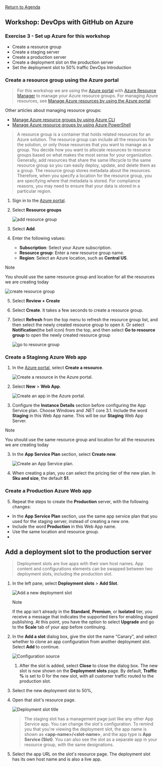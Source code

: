 
[Return to Agenda](README.md)
<br/>

## Workshop: DevOps with GitHub on Azure

### Exercise 3 - Set up Azure for this workshop
 - Create a resource group
 - Create a staging server
 - Create a production server
 - Create a deployment slot on the production server 
 - Set the deployment slot to 50% traffic
DevOps Introduction

### Create a resource group using the Azure portal


> For this workshop we are using the [Azure portal](https://portal.azure.com) with [Azure Resource Manager](overview.md) to manage your Azure resource groups. For managing Azure resources, see [Manage Azure resources by using the Azure portal](manage-resources-portal.md).

Other articles about managing resource groups:

- [Manage Azure resource groups by using Azure CLI](manage-resources-cli.md)
- [Manage Azure resource groups by using Azure PowerShell](manage-resources-powershell.md)

> A resource group is a container that holds related resources for an Azure solution. The resource group can include all the resources for the solution, or only those resources that you want to manage as a group. You decide how you want to allocate resources to resource groups based on what makes the most sense for your organization. Generally, add resources that share the same lifecycle to the same resource group so you can easily deploy, update, and delete them as a group. The resource group stores metadata about the resources. Therefore, when you specify a location for the resource group, you are specifying where that metadata is stored. For compliance reasons, you may need to ensure that your data is stored in a particular region.

1. Sign in to the [Azure portal](https://portal.azure.com).
2. Select **Resource groups**

    ![add resource group](./media/manage-resource-groups-add-group.png)
3. Select **Add**.
4. Enter the following values:

   - **Subscription**: Select your Azure subscription. 
   - **Resource group**: Enter a new resource group name. 
   - **Region**: Select an Azure location, such as **Central US**.
   

> [!NOTE]
   > You should use the same resource group and location  for all the resources we are creating today


![create resource group](./media/manage-resource-groups-create-group.png)

5. Select **Review + Create**
6. Select **Create**. It takes a few seconds to create a resource group.

7. Select **Refresh** from the top menu to refresh the resource group list, and then select the newly created resource group to open it. Or select **Notification**(the bell icon) from the top, and then select **Go to resource group** to open the newly created resource group

    ![go to resource group](./media/manage-resource-groups-add-group-go-to-resource-group.png)

### Create a Staginng Azure Web app 

1. In the [Azure portal](https://portal.azure.com), select **Create a resource**.

   ![Create a resource in the Azure portal.](./media/create-a-resource.png) 

1. Select **New** > **Web App**.

   ![Create an app in the Azure portal.](./media/create-a-resource.png)

2. Configure the **Instance Details** section before configuring the App Service plan. Choose Windows and .NET core 3.1. Include the word **Staging** in this Web App name.  This will be our **Staging** Web App Server.  

> [!NOTE]
   > You should use the same resource group and location  for all the resources we are creating today

   
3. In the **App Service Plan** section, select **Create new**.

   ![Create an App Service plan.](./media/create-appserviceplan.png)

4. When creating a plan, you can select the pricing tier of the new plan. In **Sku and size**, the default **S1**. 

### Create a Production Azure Web app 

5. Repeat the steps to create the **Production** server, with the following changes:

- In the **App Service Plan** section, use the same app service plan that you used for the staging server, instead of creating a new one.
- Include the word **Production** in this Web App name.  
- Use the same location and resource group.  
- 

## Add a deployment slot to the production server

>Deployment slots are live apps with their own host names. App content and configurations elements can be swapped between two deployment slots, including the production slot. 


1. In the left pane, select **Deployment slots** > **Add Slot**.
   
    ![Add a new deployment slot](./media/QGAddNewDeploymentSlot.png)
   
   > [!NOTE]
   > If the app isn't already in the **Standard**, **Premium**, or **Isolated** tier, you receive a message that indicates the supported tiers for enabling staged publishing. At this point, you have the option to select **Upgrade** and go to the **Scale** tab of your app before continuing.
   > 

1. In the **Add a slot** dialog box, give the slot the name "Canary", and select whether to clone an app configuration from another deployment slot. Select **Add** to continue.
   
    ![Configuration source](./media/ConfigurationSource1.png)
   
    1. After the slot is added, select **Close** to close the dialog box. The new slot is now shown on the **Deployment slots** page. By default, **Traffic %** is set to 0 for the new slot, with all customer traffic routed to the production slot.

1. Select the new deployment slot to 50%, 

1. Open that slot's resource page.
   
    ![Deployment slot title](./media/StagingTitle.png)

    >The staging slot has a management page just like any other App Service app. You can change the slot's configuration. To remind you that you're viewing the deployment slot, the app name is shown as **\<app-name>/\<slot-name>**, and the app type is **App Service (Slot)**. You can also see the slot as a separate app in your resource group, with the same designations.

1. Select the app URL on the slot's resource page. The deployment slot has its own host name and is also a live app. 
